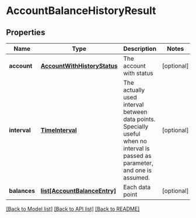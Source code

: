 # AccountBalanceHistoryResult

## Properties
Name | Type | Description | Notes
------------ | ------------- | ------------- | -------------
**account** | [**AccountWithHistoryStatus**](AccountWithHistoryStatus.md) | The account with status | [optional] 
**interval** | [**TimeInterval**](TimeInterval.md) | The actually used interval between data points. Specially useful when no interval is passed as parameter, and one is assumed.  | [optional] 
**balances** | [**list[AccountBalanceEntry]**](AccountBalanceEntry.md) | Each data point | [optional] 

[[Back to Model list]](../README.md#documentation-for-models) [[Back to API list]](../README.md#documentation-for-api-endpoints) [[Back to README]](../README.md)


